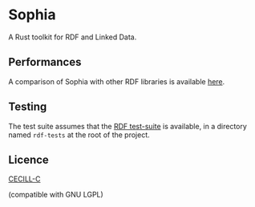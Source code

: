 # Sophia

A Rust toolkit for RDF and Linked Data.

## Performances

A comparison of Sophia with other RDF libraries is available
[here](https://github.com/pchampin/sophia_benchmark/blob/master/benchmark_results.ipynb).

## Testing

The test suite assumes that the [RDF test-suite] is available,
in a directory named `rdf-tests` at the root of the project.

## Licence

[CECILL-C]

(compatible with GNU LGPL)

[CECILL-C]: http://www.cecill.info/licences/Licence_CeCILL-C_V1-en.html
[RDF test-suite]: https://github.com/w3c/rdf-tests/
